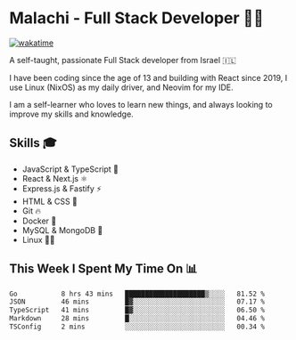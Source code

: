 # Malachi - Full Stack Developer 🚀🔥
[![wakatime](https://wakatime.com/badge/user/112ec769-e669-4b78-a46f-cf4343930741.svg)](https://wakatime.com/@112ec769-e669-4b78-a46f-cf4343930741)

A self-taught, passionate Full Stack developer from Israel 🇮🇱

I have been coding since the age of 13 and building with React since 2019, I use Linux (NixOS) as my daily driver, and Neovim for my IDE.

I am a self-learner who loves to learn new things, and always looking to improve my skills and knowledge.

## Skills 🎓
- JavaScript & TypeScript 💎
- React & Next.js ⚛️
- Express.js & Fastify ⚡️
- HTML & CSS 🎨
- Git 🔥
- Docker 🐳
- MySQL & MongoDB 💾
- Linux 👨‍💻

## This Week I Spent My Time On 📊
<!--START_SECTION:waka-->

```txt
Go           8 hrs 43 mins   ████████████████████▒░░░░   81.52 %
JSON         46 mins         █▓░░░░░░░░░░░░░░░░░░░░░░░   07.17 %
TypeScript   41 mins         █▓░░░░░░░░░░░░░░░░░░░░░░░   06.50 %
Markdown     28 mins         █░░░░░░░░░░░░░░░░░░░░░░░░   04.46 %
TSConfig     2 mins          ░░░░░░░░░░░░░░░░░░░░░░░░░   00.34 %
```

<!--END_SECTION:waka-->
